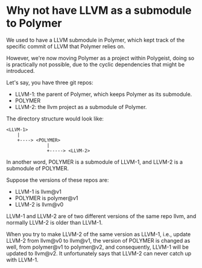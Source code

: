 # Why not have LLVM as a submodule to Polymer

We used to have a LLVM submodule in Polymer, which kept track of the specific commit of LLVM that Polymer relies on.

However, we're now moving Polymer as a project within Polygeist, doing so is practically not possible, due to the cyclic dependencies that might be introduced.

Let's say, you have three git repos:

* LLVM-1: the parent of Polymer, which keeps Polymer as its submodule.
* POLYMER
* LLVM-2: the llvm project as a submodule of Polymer.

The directory structure would look like:

```
<LLVM-1>
    |
    +----> <POLYMER>
               |
               +-----> <LLVM-2>
```

In another word, POLYMER is a submodule of LLVM-1, and LLVM-2 is a submodule
of POLYMER.

Suppose the versions of these repos are:

* LLVM-1 is llvm@v1
* POLYMER is polymer@v1
* LLVM-2 is llvm@v0

LLVM-1 and LLVM-2 are of two different versions of the same repo llvm, and normally LLVM-2 is older than LLVM-1.

When you try to make LLVM-2 of the same version as LLVM-1, i.e., update LLVM-2 from llvm@v0 to llvm@v1, the version of POLYMER is changed as well, from polymer@v1 to polymer@v2, and consequently, LLVM-1 will be updated to llvm@v2.
It unfortunately says that LLVM-2 can never catch up with LLVM-1.
